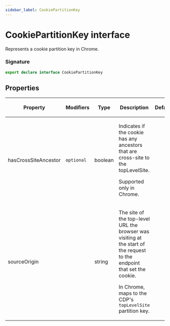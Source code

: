 ```yaml
---
sidebar_label: CookiePartitionKey
---
```


# CookiePartitionKey interface

Represents a cookie partition key in Chrome.

### Signature

```typescript
export declare interface CookiePartitionKey
```

## Properties

<table><thead><tr><th>

Property

</th><th>

Modifiers

</th><th>

Type

</th><th>

Description

</th><th>

Default

</th></tr></thead>
<tbody><tr><td>

<span id="hascrosssiteancestor">hasCrossSiteAncestor</span>

</td><td>

`optional`

</td><td>

boolean

</td><td>

Indicates if the cookie has any ancestors that are cross-site to the topLevelSite.

Supported only in Chrome.

</td><td>

</td></tr>
<tr><td>

<span id="sourceorigin">sourceOrigin</span>

</td><td>

</td><td>

string

</td><td>

The site of the top-level URL the browser was visiting at the start of the request to the endpoint that set the cookie.

In Chrome, maps to the CDP's `topLevelSite` partition key.

</td><td>

</td></tr>
</tbody></table>
